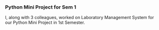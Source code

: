 ### Python Mini Project for Sem 1

I, along with 3 colleagues, worked on Laboratory Management System for our Python Mini Project in 1st Semester.
